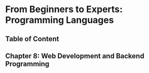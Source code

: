 # From Beginners to Experts: Programming Languages
## Table of Content
## Chapter 8: Web Development and Backend Programming

